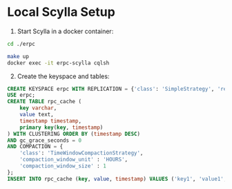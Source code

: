 # Local Scylla Setup

1. Start Scylla in a docker container:
```bash
cd ./erpc

make up
docker exec -it erpc-scylla cqlsh
```

2. Create the keyspace and tables:
```sql
CREATE KEYSPACE erpc WITH REPLICATION = {'class': 'SimpleStrategy', 'replication_factor': 1};
USE erpc;
CREATE TABLE rpc_cache (
    key varchar,
    value text,
    timestamp timestamp,
    primary key(key, timestamp)
) WITH CLUSTERING ORDER BY (timestamp DESC)
AND gc_grace_seconds = 0
AND COMPACTION = {
    'class': 'TimeWindowCompactionStrategy',
    'compaction_window_unit' : 'HOURS',
    'compaction_window_size' : 1
};
INSERT INTO rpc_cache (key, value, timestamp) VALUES ('key1', 'value1', toTimestamp(now()));
```